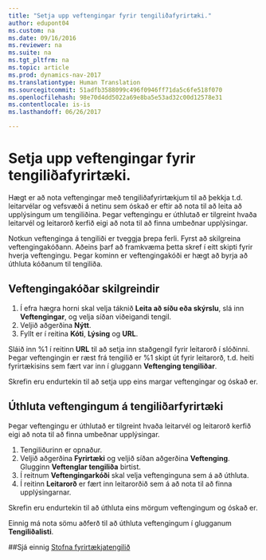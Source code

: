 ```yaml
---
title: "Setja upp veftengingar fyrir tengiliðafyrirtæki."
author: edupont04
ms.custom: na
ms.date: 09/16/2016
ms.reviewer: na
ms.suite: na
ms.tgt_pltfrm: na
ms.topic: article
ms.prod: dynamics-nav-2017
ms.translationtype: Human Translation
ms.sourcegitcommit: 51adfb3588099c496f0946ff71da5c6fe518f070
ms.openlocfilehash: 98e70d4dd5022a69e8ba5e53ad32c00d12578e31
ms.contentlocale: is-is
ms.lasthandoff: 06/26/2017

---
```

# <a name="set-up-web-sources-for-contact-companies"></a>Setja upp veftengingar fyrir tengiliðafyrirtæki.
Hægt er að nota veftengingar með tengiliðafyrirtækjum til að þekkja t.d. leitarvélar og vefsvæði á netinu sem óskað er eftir að nota til að leita að upplýsingum um tengiliðina. Þegar veftengingu er úthlutað er tilgreint hvaða leitarvél og leitarorð kerfið eigi að nota til að finna umbeðnar upplýsingar.

Notkun veftenginga á tengiliði er tveggja þrepa ferli. Fyrst að skilgreina veftengingakóðann. Aðeins þarf að framkvæma þetta skref í eitt skipti fyrir hverja veftengingu. Þegar kominn er veftengingakóði er hægt að byrja að úthluta kóðanum til tengiliða.

## <a name="define-a-web-source-code"></a>Veftengingakóðar skilgreindir
1. Í efra hægra horni skal velja táknið **Leita að síðu eða skýrslu**, slá inn **Veftengingar**, og velja síðan viðeigandi tengil.
2. Veljið aðgerðina **Nýtt**.
3. Fyllt er í reitina **Kóti**, **Lýsing** og **URL**.

  Sláið inn %1 í reitinn **URL** til að setja inn staðgengil fyrir leitarorð í slóðinni. Þegar veftengingin er ræst frá tengilið er %1 skipt út fyrir leitarorð, t.d. heiti fyrirtækisins sem fært var inn í gluggann **Veftenging tengiliðar**.

Skrefin eru endurtekin til að setja upp eins margar veftengingar og óskað er.

## <a name="assign-web-sources-to-a-contact-company"></a>Úthluta veftengingum á tengiliðarfyrirtæki
Þegar veftengingu er úthlutað er tilgreint hvaða leitarvél og leitarorð kerfið eigi að nota til að finna umbeðnar upplýsingar.

1. Tengiliðurinn er opnaður.
2. Veljið aðgerðina **Fyrirtæki** og veljið síðan aðgerðina **Veftenging**. Glugginn **Veftenglar tengiliða** birtist.
3. Í reitnum **Veftengingarkóði** skal velja veftenginguna sem á að úthluta.
4. Í reitinn **Leitarorð** er fært inn leitarorðið sem á að nota til að finna upplýsingarnar.

Skrefin eru endurtekin til að úthluta eins mörgum veftengingum og óskað er.

Einnig má nota sömu aðferð til að úthluta veftengingum í glugganum **Tengiliðalisti**.

##<a name="see-also"></a>Sjá einnig
[Stofna fyrirtækjatengilið](marketing-create-contact-companies.md)

